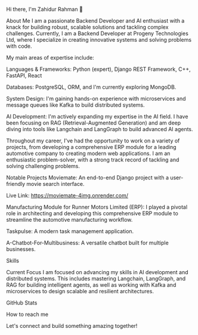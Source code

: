 Hi there, I'm Zahidur Rahman 👋

About Me
I am a passionate Backend Developer and AI enthusiast with a knack for building robust, scalable solutions and tackling complex challenges. Currently, I am a Backend Developer at Progeny Technologies Ltd, where I specialize in creating innovative systems and solving problems with code.

My main areas of expertise include:

Languages & Frameworks: Python (expert), Django REST Framework, C++, FastAPI, React

Databases: PostgreSQL, ORM, and I'm currently exploring MongoDB.

System Design: I'm gaining hands-on experience with microservices and message queues like Kafka to build distributed systems.

AI Development: I'm actively expanding my expertise in the AI field. I have been focusing on RAG (Retrieval-Augmented Generation) and am deep diving into tools like Langchain and LangGraph to build advanced AI agents.

Throughout my career, I've had the opportunity to work on a variety of projects, from developing a comprehensive ERP module for a leading automotive company to creating modern web applications. I am an enthusiastic problem-solver, with a strong track record of tackling and solving challenging problems.

Notable Projects
Moviemate: An end-to-end Django project with a user-friendly movie search interface.

Live Link: https://moviemate-4img.onrender.com/

Manufacturing Module for Runner Motors Limited (ERP): I played a pivotal role in architecting and developing this comprehensive ERP module to streamline the automotive manufacturing workflow.

Taskpulse: A modern task management application.

A-Chatbot-For-Multibusiness: A versatile chatbot built for multiple businesses.

Skills
<image-card alt="Python" src="https://img.shields.io/badge/python-3670A0?style=for-the-badge&logo=python&logoColor=ffdd54" ></image-card>
<image-card alt="Django" src="https://img.shields.io/badge/django-%23092E20.svg?style=for-the-badge&logo=django&logoColor=white" ></image-card>
<image-card alt="FastAPI" src="https://img.shields.io/badge/fastapi-005571?style=for-the-badge&logo=fastapi" ></image-card>
<image-card alt="React" src="https://img.shields.io/badge/react-20232A?style=for-the-badge&logo=react&logoColor=61DAFB" ></image-card>
<image-card alt="C++" src="https://img.shields.io/badge/c++-00599C?style=for-the-badge&logo=cplusplus&logoColor=white" ></image-card>
<image-card alt="HTML5" src="https://img.shields.io/badge/html5-E34F26?style=for-the-badge&logo=html5&logoColor=white" ></image-card>
<image-card alt="CSS3" src="https://img.shields.io/badge/css3-1572B6?style=for-the-badge&logo=css3&logoColor=white" ></image-card>
<image-card alt="PostgreSQL" src="https://img.shields.io/badge/postgresql-336791?style=for-the-badge&logo=postgresql&logoColor=white" ></image-card>
<image-card alt="MongoDB" src="https://img.shields.io/badge/mongodb-47A248?style=for-the-badge&logo=mongodb&logoColor=white" ></image-card>
<image-card alt="Langchain" src="https://img.shields.io/badge/Langchain-007396?style=for-the-badge" ></image-card>
<image-card alt="LangGraph" src="https://img.shields.io/badge/LangGraph-blue?style=for-the-badge" ></image-card>
<image-card alt="Kafka" src="https://img.shields.io/badge/kafka-231f20?style=for-the-badge&logo=apache-kafka&logoColor=white" ></image-card>

Current Focus
I am focused on advancing my skills in AI development and distributed systems. This includes mastering Langchain, LangGraph, and RAG for building intelligent agents, as well as working with Kafka and microservices to design scalable and resilient architectures.

GitHub Stats
<image-card alt="Zahidur's GitHub stats" src="https://github-readme-stats.vercel.app/api?username=Zahidur-Rahman&show_icons=true&theme=default" ></image-card>
<image-card alt="Top Langs" src="https://github-readme-stats.vercel.app/api/top-langs/?username=Zahidur-Rahman&layout=compact" ></image-card>

How to reach me
<image-card alt="Gmail" src="https://img.shields.io/badge/Gmail-D14836?style=flat-square&logo=gmail&logoColor=white" ></image-card>

Let's connect and build something amazing together!

